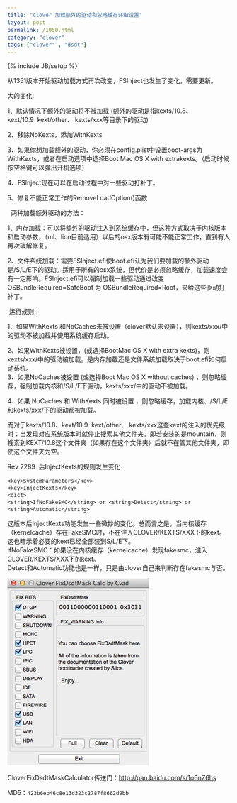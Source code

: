 ```yaml
---
title: "clover 加载额外的驱动和忽略缓存详细设置"
layout: post
permalink: /1050.html
category: "clover"
tags: ["clover" , "dsdt"]
---
```

{% include JB/setup %}

从1351版本开始驱动加载方式再次改变，FSInject也发生了变化，需要更新。

大的变化:

1、默认情况下额外的驱动将不被加载 (额外的驱动是指kexts/10.8、kext/10.9  kext/other、 kexts/xxx等目录下的驱动)

2、移除NoKexts，添加WithKexts

3、如果你想加载额外的驱动，你必须在config.plist中设置boot-args为WithKexts，或者在启动选项中选择Boot Mac OS X with extrakexts。（启动时候按空格键可以弹出开机选项）

4、FSInject现在可以在启动过程中对一些驱动打补丁。

5、修复不能正常工作的RemoveLoadOption()函数

    两种加载额外驱动的方法：

1、内存加载：可以将额外的驱动注入到系统缓存中，但这种方式取决于内核版本和启动参数，（ml、lion目前适用）以后的osx版本有可能不能正常工作，直到有人再次破解修复。


2、文件系统加载：需要FSInject.efi使boot.efi认为我们要加载的额外驱动是/S/L/E下的驱动。适用于所有的osx系统，但代价是必须忽略缓存，加载速度会有一定影响。FSInject.efi可以强制加载一些驱动通过改变OSBundleRequired=SafeBoot 为 OSBundleRequired=Root，来给这些驱动打补丁。

 运行规则：

1、如果WithKexts 和NoCaches未被设置（clover默认未设置），则kexts/xxx/中的驱动不被加载并使用系统缓存启动。

2、如果WithKexts被设置，(或选择BootMac OS X with extra kexts)，则kexts/xxx/中的驱动被加载。是内存加载还是文件系统加载取决于boot.efi如何启动系统。  
3、如果NoCaches被设置 (或选择Boot Mac OS X without caches) ，则忽略缓存，强制加载内核和/S/L/E下驱动，kexts/xxx/中的驱动不被加载。


4、如果 NoCaches 和 WithKexts 同时被设置 ，则忽略缓存，加载内核、/S/L/E和kexts/xxx/下的驱动都被加载。



  而对于kexts/10.8、kext/10.9  kext/other、 kexts/xxx这些kext的注入的优先级时：当发现对应系统版本时就停止搜索其他文件夹。即若安装的是mountain，则搜索到KEXT/10.8这个文件夹（如果存在这个文件夹）后就不在管其他文件夹，即使这个文件夹为空。



Rev 2289  后InjectKexts的规则发生变化


```
<key>SystemParameters</key>
<key>InjectKexts</key>
<dict>
<string>IfNoFakeSMC</string> or <string>Detect</string> or <string>Automatic</string>
```


这版本后InjectKexts功能发生一些微妙的变化。总而言之是，当内核缓存（kernelcache）存在FakeSMC时，不在注入CLOVER/KEXTS/XXX下的kext。这也暗示着必要的kext已经全部装到S/L/E下。  
IfNoFakeSMC：如果没在内核缓存（kernelcache）发现fakesmc，注入CLOVER/KEXTS/XXX下的kext。  
Detect和Automatic功能也是一样，只是由clover自己来判断存在fakesmc与否。

![](/wp-content/uploads/sinapicv2-backup/1050-ww4-bmiddle-a316108djw1enw8ygcsxpj208w0bqq4e.jpg)

CloverFixDsdtMaskCalculator传送门：<http://pan.baidu.com/s/1o6nZ6hs>

MD5：`423b6eb46c8e13d323c2787f8662d9bb`